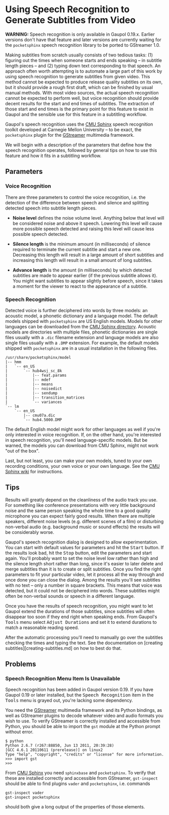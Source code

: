 Using Speech Recognition to Generate Subtitles from Video
=========================================================

**WARNING:** Speech recognition is only available in Gaupol 0.19.x.
Earlier versions don't have that feature and later versions are
currently waiting for the `pocketsphinx` speech recognition library to
be ported to GStreamer 1.0.

Making subtitles from scratch usually consists of two tedious tasks: (1)
figuring out the times when someone starts and ends speaking – in
subtitle length pieces – and (2) typing down text corresponding to that
speech. An approach often worth attempting is to automate a large part
of this work by using speech recognition to generate subtitles from
given video. This method cannot be expected to produce release quality
subtitles on its own, but it should provide a rough first draft, which
can be finished by usual manual methods. With most video sources, the
actual speech recognition cannot be expected to perform well, but voice
recognition should provide decent results for the start and end times of
subtitles. The extraction of those start and end times is the primary
point for this feature to exist in Gaupol and the sensible use for this
feature in a subtitling workflow.

Gaupol's speech recognition uses the [CMU Sphinx][sphinx] speech
recognition toolkit developed at Carnegie Mellon University – to be
exact, the `pocketsphinx` plugin for the [GStreamer][gstreamer]
multimedia framework.

We will begin with a description of the parameters that define how the
speech recognition operates, followed by general tips on how to use this
feature and how it fits in a subtitling workflow.

## Parameters

### Voice Recognition

There are three parameters to control the voice recognition, i.e. the
detection of the difference between speech and silence and splitting
detected speech into subtitle length pieces.

 * **Noise level** defines the noise volume level. Anything below that
   level will be considered noise and above it speech. Lowering this
   level will cause more possible speech detected and raising this level
   will cause less possible speech detected.

 * **Silence length** is the minimum amount (in milliseconds) of silence
   required to terminate the current subtitle and start a new one.
   Decreasing this length will result in a large amount of short
   subtitles and increasing this length will result in a small amount of
   long subtitles.

 * **Advance length** is the amount (in milliseconds) by which detected
   subtitles are made to appear earlier (if the previous subtitle allows
   it). You might want subtitles to appear slightly before speech, since
   it takes a moment for the viewer to react to the appearance of a
   subtitle.

### Speech Recognition

Detected voice is further deciphered into words by three models: an
acoustic model, a phonetic dictionary and a language model. The default
models shipped with `pocketsphinx` are US English models. Models for
other languages can be downloaded from the
[CMU Sphinx directory][sphinx-models]. Acoustic models are directories
with multiple files, phonetic dictionaries are single files usually with
a `.dic` filename extension and language models are also single files
usually with a `.DMP` extension. For example, the default models shipped
with `pocketsphinx` are in a usual installation in the following files.

```
/usr/share/pocketsphinx/model
|-- hmm
|   `-- en_US
|       `-- hub4wsj_sc_8k
|           |-- feat.params
|           |-- mdef
|           |-- means
|           |-- noisedict
|           |-- sendump
|           |-- transition_matrices
|           `-- variances
`-- lm
    `-- en_US
        |-- cmu07a.dic
        `-- hub4.5000.DMP
```

The default English model might work for other languages as well if
you're only interested in voice recognition. If, on the other hand,
you're interested in speech recognition, you'll need language-specific
models. But be warned, the models you can download from CMU Sphinx,
might not work "out of the box".

Last, but not least, you can make your own models, tuned to your own
recording conditions, your own voice or your own language. See the
[CMU Sphinx wiki][sphinx-wiki] for instructions.

## Tips

Results will greatly depend on the cleanliness of the audio track you
use. For something like conference presentations with very little
background noise and the same person speaking the whole time to a good
quality microphone you can expect fairly good results. When there are
multiple speakers, different noise levels (e.g. different scenes of a
film) or disturbing non-verbal audio (e.g. background music or sound
effects) the results will be considerably worse.

Gaupol's speech recognition dialog is designed to allow experimentation.
You can start with default values for parameters and hit the
<kbd>Start</kbd> button. If the results look bad, hit the
<kbd>Stop</kbd> button, edit the parameters and start again. You'll
probably want to set the noise level low rather than high and the
silence length short rather than long, since it's easier to later delete
and merge subtitles than it is to create or split subtitles. Once you
find the right parameters to fit your particular video, let it process
all the way through and once done you can close the dialog. Among the
results you'll see subtitles with no text – only a number in square
brackets. This means that voice was detected, but it could not be
deciphered into words. These subtitles might often be non-verbal sounds
or speech in a different language.

Once you have the results of speech recognition, you might want to let
Gaupol extend the durations of those subtitles, since subtitles will
often disappear too soon if they end right when speaking ends. From
Gaupol's <kbd>Tools</kbd> menu select <kbd>Adjust Durations</kbd> and
set it to extend durations to match a reasonable reading speed.

After the automatic processing you'll need to manually go over the
subtitles checking the times and typing the text. See the documentation
on [creating subtitles][creating-subtitles.md] on how to best do that.

## Problems

### Speech Recognition Menu Item Is Unavailable

Speech recognition has been added in Gaupol version 0.19. If you have
Gaupol 0.19 or later installed, but the <kbd>Speech Recognition</kbd>
item in the <kbd>Tools</kbd> menu is grayed out, you're lacking some
dependency.

You need the [GStreamer][gstreamer] multimedia framework and its Python
bindings, as well as GStreamer plugins to decode whatever video and
audio formats you wish to use. To verify GStreamer is correctly
installed and accessible from Python, you should be able to import the
`gst` module at the Python prompt without error.

```
$ python
Python 2.6.7 (r267:88850, Jun 13 2011, 20:39:28)
[GCC 4.6.1 20110611 (prerelease)] on linux2
Type "help", "copyright", "credits" or "license" for more information.
>>> import gst
>>>
```

From [CMU Sphinx][sphinx] you need `sphinxbase` and `pocketsphinx`. To
verify that these are installed correctly and accessible from GStreamer,
`gst-inspect` should be able to find plugins `vader` and `pocketsphinx`,
i.e. commands

```
gst-inspect vader
gst-inspect pocketsphinx
```

should both give a long output of the properties of those elements.

[gstreamer]: http://gstreamer.freedesktop.org/
[sphinx]: http://cmusphinx.sourceforge.net/
[sphinx-models]: https://sourceforge.net/projects/cmusphinx/files/Acoustic%20and%20Language%20Models/
[sphinx-wiki]: http://cmusphinx.sourceforge.net/wiki/
